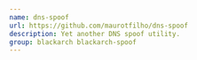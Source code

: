 ```yaml
---
name: dns-spoof
url: https://github.com/maurotfilho/dns-spoof
description: Yet another DNS spoof utility.
group: blackarch blackarch-spoof
---
```

